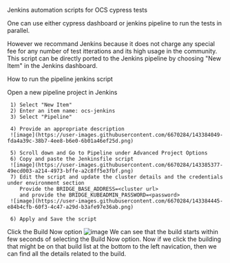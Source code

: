 Jenkins automation scripts for OCS cypress tests

One can use either cypress dashboard or
jenkins pipeline to run the tests in parallel.

However we recommand Jenkins because it does not charge any special fee for any number of test itterations and its high usage in the community.
This script can be directly ported to the Jenkins pipeline by choosing "New Item" in the Jenkins dashboard.

How to run the pipeline jenkins script

Open a new pipeline project in Jenkins

     1) Select "New Item"
     2) Enter an item name: ocs-jenkins
     3) Select "Pipeline"

     4) Provide an appropriate description
     ![image](https://user-images.githubusercontent.com/6670284/143384049-fda4a39c-38b7-4ee8-b6e0-6b01a46ef25d.png)

     5) Scroll down and Go to Pipeline under Advanced Project Options
     6) Copy and paste the Jenkinsfile script
     ![image](https://user-images.githubusercontent.com/6670284/143385377-49ecd003-a214-4973-bffe-a2c8ff5e3fbf.png)
     7) Edit the script and update the cluster details and the credentials under environment section
        Provide the BRIDGE_BASE_ADDRESS=<cluster url>
        and provide the BRIDGE_KUBEADMIN_PASSWORD=<password>
     ![image](https://user-images.githubusercontent.com/6670284/143384445-e84b4cfb-60f3-4c47-a29d-b3afe97e36ab.png)

     6) Apply and Save the script
     
Click the Build Now option
![image](https://user-images.githubusercontent.com/6670284/143384673-6bc8c9da-4dad-452c-acf2-ba07e2d9f13b.png)
We can see that the build starts within few seconds of selecting the Build Now option.
Now if we click the building that might be on that build list at the bottom to the left navication, then we can find all the details related to the build.
